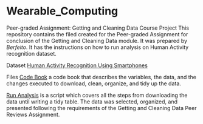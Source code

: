 # Wearable_Computing
Peer-graded Assignment: Getting and Cleaning Data Course Project
This repository contains the filed created for the Peer-graded Assignment for conclusion of the Getting and Cleaning Data module. It was prepared by *Berfeito*. It has the instructions on how to run analysis on Human Activity recognition dataset.

Dataset
[Human Activity Recognition Using Smartphones](https://d396qusza40orc.cloudfront.net/getdata%2Fprojectfiles%2FUCI%20HAR%20Dataset.zip)

Files
[Code Book](https://github.com/Berfeito/Wearable_Computing/blob/2d264c3b2da44c07ac3e72897d5129975160ab01/Code%20Book.md) a code book that describes the variables, the data, and the changes executed to download, clean, organize,  and tidy up the data.

[Run Analysis](run_analysis.r) is a script which covers all the steps from downloading the data until writing a tidy table. The data was selected, organized, and presented following the requirements of the Getting and Cleaning Data Peer Reviews Assignment.